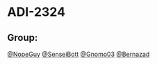 # ADI-2324

## Group:
[@NopeGuy](https://github.com/NopeGuy)
[@SenseiBott](https://github.com/SenseiBott)
[@Gnomo03](https://github.com/Gnomo03)
[@Bernazad](https://github.com/HBernaH)